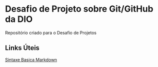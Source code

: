 # Desafio de Projeto sobre Git/GitHub da DIO
Repositório criado para o Desafio de Projetos

## Links Úteis
[Sintaxe Basica Markdown](https://markdownguide.org/basic-syntax)
